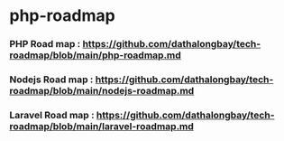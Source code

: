 # php-roadmap

### PHP Road map : https://github.com/dathalongbay/tech-roadmap/blob/main/php-roadmap.md
### Nodejs Road map : https://github.com/dathalongbay/tech-roadmap/blob/main/nodejs-roadmap.md
### Laravel Road map : https://github.com/dathalongbay/tech-roadmap/blob/main/laravel-roadmap.md

